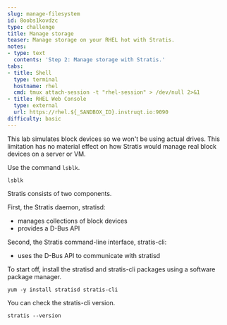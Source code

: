 ```yaml
---
slug: manage-filesystem
id: 8oobs1kovdzc
type: challenge
title: Manage storage
teaser: Manage storage on your RHEL hot with Stratis.
notes:
- type: text
  contents: 'Step 2: Manage storage with Stratis.'
tabs:
- title: Shell
  type: terminal
  hostname: rhel
  cmd: tmux attach-session -t "rhel-session" > /dev/null 2>&1
- title: RHEL Web Console
  type: external
  url: https://rhel.${_SANDBOX_ID}.instruqt.io:9090
difficulty: basic
---
```

This lab simulates block devices so we won't be using actual drives. This limitation has no material effect on how Stratis would manage real block devices on a server or VM.

Use the command `lsblk`.

```
lsblk
```

Stratis consists of two components.

First, the Stratis daemon, stratisd:
- manages collections of block devices
- provides a D-Bus API

Second, the Stratis command-line interface, stratis-cli:
- uses the D-Bus API to communicate with stratisd

To start off, install the stratisd and stratis-cli packages using a software package manager.

```
yum -y install stratisd stratis-cli
```

You can check the stratis-cli version.

```
stratis --version
```
